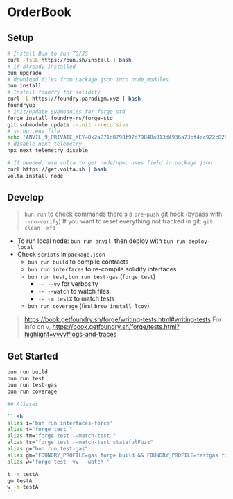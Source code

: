 # OrderBook

## Setup

```sh
# Install Bun to run TS/JS
curl -fsSL https://bun.sh/install | bash
# if already installed
bun upgrade
# download files from package.json into node_modules
bun install
# Install foundry for solidity
curl -L https://foundry.paradigm.xyz | bash
foundryup
# init/update submodules for forge-std
forge install foundry-rs/forge-std
git submodule update --init --recursive
# setup .env file
echo 'ANVIL_9_PRIVATE_KEY=0x2a871d0798f97d79848a013d4936a73bf4cc922c825d33c1cf7073dff6d409c6' > .env && echo 'MAINNET_RPC_URL=http://192.168.11.134:8545' >> .env
# disable next telemetry
npx next telemetry disable
```

```sh
# If needed, use volta to get node/npm, uses field in package.json
curl https://get.volta.sh | bash
volta install node
```

## Develop

> `bun run` to check commands
> there's a `pre-push` git hook (bypass with `--no-verify`)
> If you want to reset everything not tracked in git: `git clean -xfd`

- To run local node: `bun run anvil`, then deploy with `bun run deploy-local`
- Check `scripts` in `package.json`
  - `bun run build` to compile contracts
  - `bun run interfaces` to re-compile solidity interfaces
  - `bun run test`, `bun run test-gas` (`forge test`)
    - `-- --vv` for verbosity
    - `-- --watch` to watch files
    - `-- -m testX` to match tests
  - `bun run coverage` (first `brew install lcov`)

> https://book.getfoundry.sh/forge/writing-tests.html#writing-tests
> For info on `v`, https://book.getfoundry.sh/forge/tests.html?highlight=vvvv#logs-and-traces

## Get Started

````sh
bun run build
bun run test
bun run test-gas
bun run coverage

## Aliases

```sh
alias i='bun run interfaces-force'
alias t="forge test "
alias tm="forge test --match-test "
alias ts="forge test --match-test statefulFuzz"
alias g="bun run test-gas"
alias gm="FOUNDRY_PROFILE=gas forge build && FOUNDRY_PROFILE=testgas forge test --match-test "
alias w='forge test -vv --watch '

t -m testA
gm testA
w -m testA
```
````
